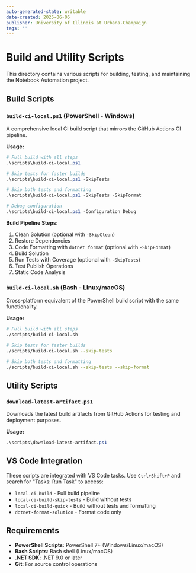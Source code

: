 ```yaml
---
auto-generated-state: writable
date-created: 2025-06-06
publisher: University of Illinois at Urbana-Champaign
tags: ''
---
```


# Build and Utility Scripts

This directory contains various scripts for building, testing, and maintaining the Notebook Automation project.

## Build Scripts

### `build-ci-local.ps1` (PowerShell - Windows)

A comprehensive local CI build script that mirrors the GitHub Actions CI pipeline.

**Usage:**

```powershell
# Full build with all steps
.\scripts\build-ci-local.ps1

# Skip tests for faster builds
.\scripts\build-ci-local.ps1 -SkipTests

# Skip both tests and formatting
.\scripts\build-ci-local.ps1 -SkipTests -SkipFormat

# Debug configuration
.\scripts\build-ci-local.ps1 -Configuration Debug
```

**Build Pipeline Steps:**

1. Clean Solution (optional with `-SkipClean`)
2. Restore Dependencies
3. Code Formatting with `dotnet format` (optional with `-SkipFormat`)
4. Build Solution
5. Run Tests with Coverage (optional with `-SkipTests`)
6. Test Publish Operations
7. Static Code Analysis

### `build-ci-local.sh` (Bash - Linux/macOS)

Cross-platform equivalent of the PowerShell build script with the same functionality.

**Usage:**

```bash
# Full build with all steps
./scripts/build-ci-local.sh

# Skip tests for faster builds
./scripts/build-ci-local.sh --skip-tests

# Skip both tests and formatting
./scripts/build-ci-local.sh --skip-tests --skip-format
```

## Utility Scripts

### `download-latest-artifact.ps1`

Downloads the latest build artifacts from GitHub Actions for testing and deployment purposes.

**Usage:**

```powershell
.\scripts\download-latest-artifact.ps1
```

## VS Code Integration

These scripts are integrated with VS Code tasks. Use `Ctrl+Shift+P` and search for "Tasks: Run Task" to access:

- `local-ci-build` - Full build pipeline
- `local-ci-build-skip-tests` - Build without tests
- `local-ci-build-quick` - Build without tests and formatting
- `dotnet-format-solution` - Format code only

## Requirements

- **PowerShell Scripts**: PowerShell 7+ (Windows/Linux/macOS)
- **Bash Scripts**: Bash shell (Linux/macOS)
- **.NET SDK**: .NET 9.0 or later
- **Git**: For source control operations
